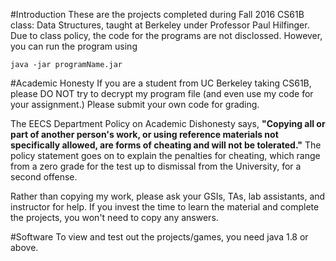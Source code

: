 #Introduction
These are the projects completed during Fall 2016 CS61B class: Data Structures, taught at Berkeley under Professor Paul Hilfinger.
Due to class policy, the code for the programs are not disclossed. However, you can run the program using 
```
java -jar programName.jar
```

#Academic Honesty
If you are a student from UC Berkeley taking CS61B, please DO NOT try to decrypt my program file (and even use my code for your assignment.)
Please submit your own code for grading.

The EECS Department Policy on Academic Dishonesty says, **"Copying all or part of another person's work, or using reference materials not specifically allowed, are forms of cheating and will not be tolerated."** 
The policy statement goes on to explain the penalties for cheating, which range from a zero grade for the test up to dismissal from the University, for a second offense.

Rather than copying my work, please ask your GSIs, TAs, lab assistants, and instructor for help. 
If you invest the time to learn the material and complete the projects, you won't need to copy any answers.

#Software
To view and test out the projects/games, you need java 1.8 or above.
